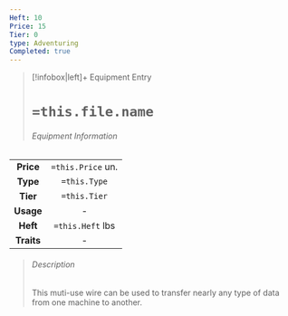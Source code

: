 ```yaml
---
Heft: 10
Price: 15
Tier: 0
type: Adventuring
Completed: true
---
```

> [!infobox|left]+ Equipment Entry
> # `=this.file.name`
> ###### Equipment Information
|            |                   |
|:----------:|:-----------------:|
| **Price**  | `=this.Price` un. |
|  **Type**  |   `=this.Type`    |
|  **Tier**  |   `=this.Tier`    |
| **Usage**  |         -         |
|  **Heft**  | `=this.Heft` lbs  |
| **Traits** |         -         |
> ###### *Description*
> This muti-use wire can be used to transfer nearly any type of data from one machine to another. 
